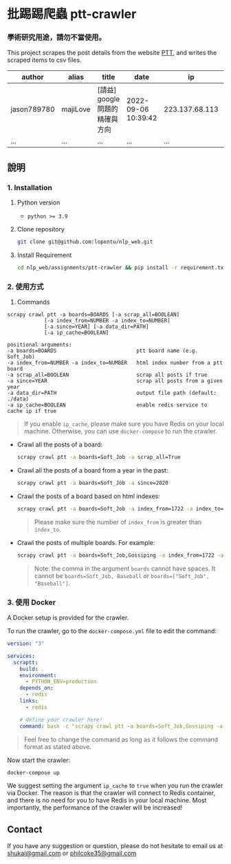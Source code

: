 # **批踢踢爬蟲 ptt-crawler**
### 學術研究用途，請勿不當使用。

This project scrapes the post details from the website [PTT](https://term.ptt.cc/), and writes the scraped items to csv files.


| author |  alias |title | date | ip | city | country  | ups | downs | comments | url |
|----|----|----|----|----|----|----|----|----|----|----|
| jason789780 | majiLove | \[請益\] google問題的精確與方向	 | 2022-09-06 10:39:42 | 223.137.68.113 | Yilan | Taiwan | 9	 | 0 | 29	 | https://www.ptt.cc/bbs/Soft_Job/M.1662431984.A.A3F.html |
| ... | ... | ... | ... | ... | ... | ... | ... | ... | ... | ... |
 


## **說明**
### 1. Installation

1. Python version
   * `python >= 3.9`

2. Clone repository

    ```bash
    git clone git@github.com:lopentu/nlp_web.git
    ```

3. Install Requirement
    ```bash
    cd nlp_web/assignments/ptt-crawler && pip install -r requirement.txt      
    ```
    

### 2. 使用方式

1. Commands
```
scrapy crawl ptt -a boards=BOARDS [-a scrap_all=BOOLEAN] 
            [-a index_from=NUMBER -a index_to=NUMBER]   
            [-a since=YEAR] [-a data_dir=PATH]
            [-a ip_cache=BOOLEAN]

positional arguments:
-a boards=BOARDS                          ptt board name (e.g. Soft_Job)
-a index_from=NUMBER -a index_to=NUMBER   html index number from a ptt board
-a scrap_all=BOOLEAN                      scrap all posts if true
-a since=YEAR                             scrap all posts from a given year
-a data_dir=PATH                          output file path (default: ./data)
-a ip_cache=BOOLEAN                       enable redis service to cache ip if true
```

> If you enable `ip_cache`, please make sure you have Redis on your local machine. Otherwise, you can use `docker-compose` to run the crawler.


* Crawl all the posts of a board:
  ```bash
  scrapy crawl ptt -a boards=Soft_Job -a scrap_all=True
  ```

* Crawl all the posts of a board from a year in the past:
  ```bash
  scrapy crawl ptt -a boards=Soft_Job -a since=2020
  ```

* Crawl the posts of a board based on html indexes:
  ```bash
  scrapy crawl ptt -a boards=Soft_Job -a index_from=1722 -a index_to=1723
  ```

  > Please make sure the number of `index_from` is greater than `index_to`.

* Crawl the posts of multiple boards. For example:
  ```bash
  scrapy crawl ptt -a boards=Soft_Job,Gossiping -a index_from=1722 -a index_to=1723
  ```

  >Note: the comma in the argument `boards` cannot have spaces. It cannot be `boards=Soft_Job, Baseball` or  `boards=["Soft_Job", "Baseball"]`.

 

### 3. 使用 Docker
A Docker setup is provided for the crawler.

To run the crawler, go to the `docker-compose.yml` file to edit the command:

```yaml
version: "3"

services:
  scraptt:
    build: .
    environment:
      - PYTHON_ENV=production
    depends_on:
      - redis
    links:
      - redis

    # define your crawler here!
    command: bash -c "scrapy crawl ptt -a boards=Soft_Job,Gossiping -a index_from=1722 -a index_to=1723 -a ip_cache=True"
```
> Feel free to change the command as long as it follows the command format as stated above.

Now start the crawler:

```bash
docker-compose up
```

We suggest setting the argument `ip_cache` to `true` when you run the crawler via Docker. The reason is that the crawler will connect to Redis container, and there is no need for you to have Redis in your local machine. Most importantly, the performance of the crawler will be increased! 



## Contact
If you have any suggestion or question, please do not hesitate to email us at  shukai@gmail.com or philcoke35@gmail.com

